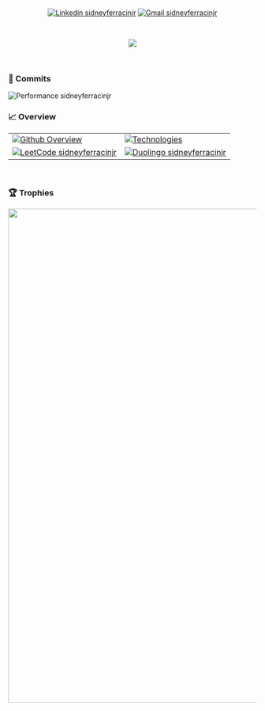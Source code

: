 <br>

<div>
  <p align="center">
    <a href="https://www.linkedin.com/in/sidneyferracinjr"><img src="https://img.shields.io/badge/LinkedIn-0077B5?style=for-the-badge&logo=linkedin&logoColor=white" alt="Linkedin sidneyferracinjr"></a>
    <a href="mailto:sidneyferracinjr+githubreadme@gmail.com"><img src="https://img.shields.io/badge/Gmail-D14836?style=for-the-badge&logo=gmail&logoColor=white" alt="Gmail sidneyferracinjr"></a>
  </p>
<br>
  <p align="center">
    <a href="https://skillicons.dev"> 
      <img src="https://skillicons.dev/icons?i=tailwind,nextjs,react,py,django,postgres,docker,aws&theme=light"/>
    </a>
  </p>
</div>

<br>

### 🚀 Commits
<div align="center> 

  [![Performance sidneyferracinjr](https://github-readme-activity-graph.vercel.app/graph?username=sidneyferracinjr&hide_title=true&hide_border=true&theme=github-compact&color=E6EDF3&line=29903B&point=E6EDF3&grid=false&days=7&area=true&area_color=29903B)](https://github.com/sidneyferracinjr)

</div>

### 📈 Overview
<div>
  <table style="border-collapse: collapse; width: 100%; border: none;">
    <tr>
      <td style="border: none;">
        <a href="https://github.com/sidneyferracinjr?tab=overview">
          <img src="https://github-readme-streak-stats.herokuapp.com/?user=sidneyferracinjr&theme=dark&hide_border=true&background=101010&card_width=500&card_height=200" alt="Github Overview"/>
        </a>
      </td>
      <td style="border: none;">
        <a href="https://github.com/sidneyferracinjr?tab=repositories">
          <img src="https://github-readme-stats.vercel.app/api/top-langs/?username=sidneyferracinjr&theme=dark&show_icons=true&hide_border=true&layout=compact&bg_color=101010&card_width=425&card_height=200" alt="Technologies"/>
        </a>
      </td>
    </tr>
    <tr>
      <td style="border: none;">
        <a href="https://leetcode.com/sidneyferracinjr">
          <img src="https://leetcard.jacoblin.cool/sidneyferracinjr?font=Open_Sans&border=0&width=500&height=200" alt="LeetCode sidneyferracinjr"/>
        </a>
      </td>
      <td style="border: none;">  
        <a href="https://www.duolingo.com/profile/sidneyferracinjr">
          <img src="https://duolingo-stats-card.vercel.app/api?username=sidneyferracinjr&sort=xp&width=500&height=200" alt="Duolingo sidneyferracinjr"/>
        </a>
      </td>
    </tr>
  </table>
</div>

<br>

### 🏆 Trophies
<div>
  <p align="center">
    <a href="https://github.com/sidneyferracinjr?tab=achievements" title="Achievements">
      <img width="1000" src="https://github-profile-trophy.vercel.app/?username=sidneyferracinjr&column=8&theme=darkhub&no-frame=true&no-bg=true&title=-Experience"/>
    </a>
  </p>
</div>

